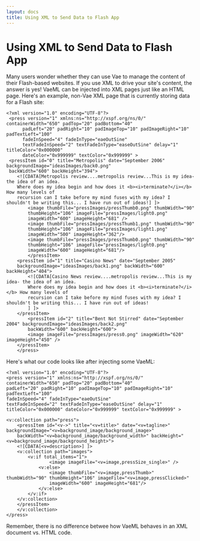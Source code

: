 ```yaml
---
layout: docs
title: Using XML to Send Data to Flash App
---
```


# Using XML to Send Data to Flash App

Many users wonder whether they can use Vae to manage the content of
their Flash-based websites. If you use XML to drive your site's content,
the answer is yes! VaeML can be injected into XML pages just like an
HTML page. Here's an example, non-Vae XML page that is currently storing
data for a Flash site:

    <?xml version="1.0" encoding="UTF-8"?>
     <press version="1" xmlns:ns="http://xspf.org/ns/0/" containerWidth="650" padTop="20" padBottom="40" 
          padLeft="20" padRight="10" padImageTop="10" padImageRight="10" padTextLeft="100"
          fadeInSpeed="4" fadeInType="eaeOutSine" 
          textFadeInSpeed="2" textFadeInType="easeOutSine" delay="1" titleColor="0x000000" 
          dateColor="0x999999" textColor="0x999999" >
     <pressItem id="0" title="Metropolis" date="September 2006" backgroundImage="ideasImages/back0.png" 
     backWidth="600" backHeight="394">
        <![CDATA[Metropolis review....metropolis review...This is my idea- the idea of an idea. 
        Where does my idea begin and how does it <b><i>terminate?</i></b> How many levels of 
        recursion can I take before my mind fuses with my idea? I shouldn't be writing this... I have run out of ideas!] ]>
            <image thumbFile="pressImages/pressThumb0.png" thumbWidth="90" 
            thumbHeight="106" imageFile="pressImages/light0.png" 
            imageWidth="600" imageHeight="681" />
            <image thumbFile="pressImages/pressThumb1.png" thumbWidth="90" 
            thumbHeight="106" imageFile="pressImages/light1.png" 
            imageWidth="500" imageHeight="362"/>
            <image thumbFile="pressImages/pressThumb0.png" thumbWidth="90" 
            thumbHeight="106" imageFile="pressImages/light0.png" 
            imageWidth="600" imageHeight="681"/>
            </pressItem>
        <pressItem id="1" title="Casino News" date="September 2005" 
        backgroundImage="ideasImages/back1.png" backWidth="600" backHeight="404">
            <![CDATA[Casino News review....metropolis review...This is my idea- the idea of an idea. 
            Where does my idea begin and how does it <b><i>terminate?</i></b> How many levels of 
            recursion can I take before my mind fuses with my idea? I shouldn't be writing this... I have run out of ideas!
            ] ]>
        </pressItem>
            <pressItem id="2" title="Bent Not Stirred" date="September 2004" backgroundImage="ideasImages/back2.png" 
            backWidth="600" backHeight="600">
            <image imageFile="pressImages/press0.png" imageWidth="620" imageHeight="450" />
        </pressItem>
        </press>

Here's what our code looks like after injecting some VaeML:

    <?xml version="1.0" encoding="UTF-8"?>
    <press version="1" xmlns:ns="http://xspf.org/ns/0/" containerWidth="650" padTop="20" padBottom="40" 
    padLeft="20" padRight="10" padImageTop="10" padImageRight="10" padTextLeft="100"
    fadeInSpeed="4" fadeInType="eaeOutSine" 
    textFadeInSpeed="2" textFadeInType="easeOutSine" delay="1" titleColor="0x000000" dateColor="0x999999" textColor="0x999999" >

    <v:collection path="press">
        <pressItem id="<v->" title="<v=title>" date="<v=tagline>" backgroundImage="<v=background_image/background_image>"  
        backWidth="<v=background_image/background_width>" backHeight="<v=background_image/background_height>">
        <![CDATA[<v=description>] ]>
        <v:collection path="images">
            <v:if total_items="1">
                    <image imageFile="<v=image,pressSize_single>" />
                <v:else>
                    <image thumbFile="<v=image,pressThumb>" thumbWidth="90" thumbHeight="106" imageFile="<v=image,pressClicked>" 
                    imageWidth="600" imageHeight="681"/>
                </v:else>
            </v:if>
        </v:collection>
        </pressItem>
        </v:collection>
    </press>

Remember, there is no difference betwee how VaeML behaves in an XML
document vs. HTML code.
